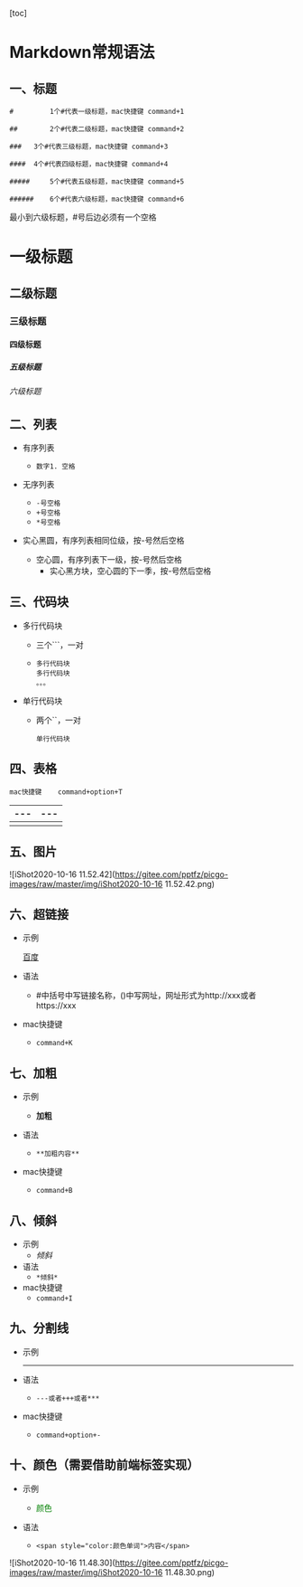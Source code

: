 [toc]



# Markdown常规语法

## 一、标题

``# 		1个#代表一级标题，mac快捷键 command+1``

``## 		2个#代表二级标题，mac快捷键 command+2``

``### 	3个#代表三级标题，mac快捷键 command+3``

``#### 	4个#代表四级标题，mac快捷键 command+4``

``##### 	5个#代表五级标题，mac快捷键 command+5``

``###### 	6个#代表六级标题，mac快捷键 command+6``

最小到六级标题，#号后边必须有一个空格



# 一级标题

## 二级标题

### 三级标题

#### 四级标题

##### 五级标题

###### 六级标题



## 二、列表

- 有序列表
  - ``数字1. 空格``
- 无序列表
  - ``-号空格``
  - ``+号空格``
  - ``*号空格``



- 实心黑圆，有序列表相同位级，按-号然后空格
  - 空心圆，有序列表下一级，按-号然后空格
    - 实心黑方块，空心圆的下一季，按-号然后空格

## 三、代码块

- 多行代码块

  - 三个```，一对

  - ```多行代码块
    多行代码块
    多行代码块
    。。。
    ```

- 单行代码块

  - 两个``，一对

    ``单行代码块``

## 四、表格

``mac快捷键	command+option+T``



| ---  | ---  |
| ---- | ---- |
|      |      |



## 五、图片

![iShot2020-10-16 11.52.42](https://gitee.com/pptfz/picgo-images/raw/master/img/iShot2020-10-16 11.52.42.png)



## 六、超链接

- 示例

  [百度](http://www.baidu.com)

- 语法

  - []()	#中括号中写链接名称，()中写网址，网址形式为http://xxx或者https://xxx

- mac快捷键
  
  - ``command+K``



## 七、加粗

- 示例

  - **加粗**

- 语法

  - ``**加粗内容**``

- mac快捷键

  - ``command+B``

  

## 八、倾斜

- 示例
  - *倾斜*
- 语法
  - ``*倾斜*``
- mac快捷键
  - ``command+I``

## 九、分割线

- 示例

  - ---

- 语法

  - ``---或者+++或者***``

- mac快捷键

  - ``command+option+-``

## 十、颜色（需要借助前端标签实现）

- 示例

  - <span style="color:green">颜色</span>

- 语法

  - ``<span style="color:颜色单词">内容</span>``


![iShot2020-10-16 11.48.30](https://gitee.com/pptfz/picgo-images/raw/master/img/iShot2020-10-16 11.48.30.png)